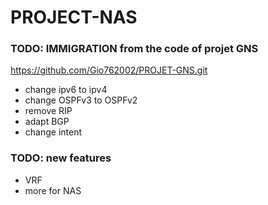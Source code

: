 # PROJECT-NAS

### TODO: IMMIGRATION from the code of projet GNS 
https://github.com/Gio762002/PROJET-GNS.git
- change ipv6 to ipv4  
- change OSPFv3 to OSPFv2
- remove RIP
- adapt BGP
- change intent


### TODO: new features 
- VRF
- more for NAS